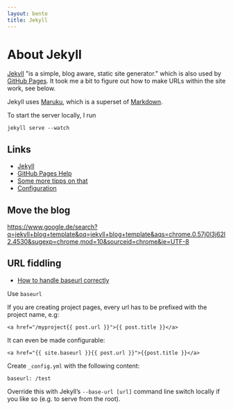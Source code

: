 ```yaml
---
layout: bento
title: Jekyll
---
```


About Jekyll
============

[Jekyll](http://jekyllrb.com) "is a simple, blog aware, static site generator." which is also used by [GitHub Pages](http://pages.github.com). It took me a bit to figure out how to make URLs within the site work, see below.

Jekyll uses [Maruku](http://maruku.rubyforge.org/), which is a superset of [Markdown](/bentos/markdown.html).

To start the server locally, I run

    jekyll serve --watch

Links
-----
* [Jekyll](http://jekyllrb.com)
* [GitHub Pages Help](https://gist.github.com/2890453)
* [Some more tipps on that](https://gist.github.com/2890453)
* [Configuration](https://github.com/mojombo/jekyll/wiki/Configuration)

Move the blog
------------------------
https://www.google.de/search?q=jekyll+blog+template&oq=jekyll+blog+template&aqs=chrome.0.57j0l3j62l2.4530&sugexp=chrome,mod=10&sourceid=chrome&ie=UTF-8


URL fiddling
----------------------


* [How to handle baseurl correctly](http://salomvary.github.com/jekyll-gh-pages-getting-started.html)

Use <code>baseurl</code></h3>

<p>If you are creating project pages, every url has to be prefixed with the project name, e.g:</p>
<div class="highlight"><pre><code class="html"><span class="nt">&lt;a</span> <span class="na">href=</span><span class="s">"/myproject{{ post.url }}"</span><span class="nt">&gt;</span>{{ post.title }}<span class="nt">&lt;/a&gt;</span>
</code></pre>
</div>
<p>It can even be made configurable:</p>
<div class="highlight"><pre><code class="html"><span class="nt">&lt;a</span> <span class="na">href=</span><span class="s">"{{ site.baseurl }}{{ post.url }}"</span><span class="nt">&gt;</span>{{post.title }}<span class="nt">&lt;/a&gt;</span>
</code></pre>
</div>
<p>Create <code>_config.yml</code> with the following content:</p>

<pre><code>baseurl: /test</code></pre>

<p>Override this with Jekyll’s <code>--base-url [url]</code> command line switch locally if you like so (e.g. to serve from the root).</p>
